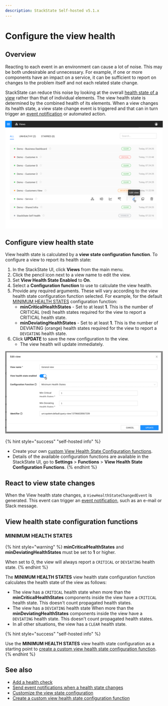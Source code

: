 ```yaml
---
description: StackState Self-hosted v5.1.x 
---
```


# Configure the view health

## Overview

Reacting to each event in an environment can cause a lot of noise. This may be both undesirable and unnecessary. For example, if one or more components have an impact on a service, it can be sufficient to report on changes to the problem itself and not each related state change.

StackState can reduce this noise by looking at the overall [health state of a view](/use/concepts/health-state.md#view-health-state) rather than that of individual elements. The view health state is determined by the combined health of its elements. When a view changes its health state, a view state change event is triggered and that can in turn trigger an [event notification](/use/events/event-notifications.md) or automated action.

![Views list with view health state](../../../.gitbook/assets/v51_views_list.png)

## Configure view health state

View health state is calculated by a **view state configuration function**. To configure a view to report its health state:

1. In the StackState UI, click **Views** from the main menu.
2. Click the pencil icon next to a view name to edit the view.
3. Set **View Health State Enabled** to **On**.
4. Select a **Configuration function** to use to calculate the view health.
5. Provide any required arguments. These will vary according to the view health state configuration function selected. For example, for the default [MINIMUM HEALTH STATES](configure-view-health.md#minimum-health-states) configuration function:
   * **minCriticalHealthStates** - Set to at least **1**. This is the number of CRITICAL \(red\) health states required for the view to report a CRITICAL health state.
   * **minDeviatingHealthStates** - Set to at least **1**. This is the number of DEVIATING \(orange\) health states required for the view to report a `DEVIATING` health state.
6. Click **UPDATE** to save the new configuration to the view.
   * The view health will update immediately.

![Edit query view](../../../.gitbook/assets/v51_edit_query_view.png)

{% hint style="success" "self-hosted info" %}

* Create your own [custom View Health State Configuration functions](../../../develop/developer-guides/custom-functions/view-health-state-configuration-functions.md).
* Details of the available configuration functions are available in the StackState UI, go to **Settings** &gt; **Functions** &gt; **View Health State Configuration Functions**.
{% endhint %}

## React to view state changes

When the View health state changes, a `ViewHealthStateChangedEvent` is generated. This event can trigger an [event notification](../../events/event-notifications.md), such as an e-mail or Slack message.

## View health state configuration functions

### MINIMUM HEALTH STATES

{% hint style="warning" %}
**minCriticalHealthStates** and **minDeviatingHealthStates** must be set to **1** or higher.

When set to 0, the view will always report a `CRITICAL` or `DEVIATING` health state.
{% endhint %}

The **MINIMUM HEALTH STATES** view health state configuration function calculates the health state of the view as follows:

* The view has a `CRITICAL` health state when more than the **minCriticalHealthStates** components inside the view have a `CRITICAL` health state. This doesn't count propagated health states.
* The view has a `DEVIATING` health state When more than the **minDeviatingHealthStates** components inside the view have a `DEVIATING` health state. This doesn't count propagated health states.
* In all other situations, the view has a `CLEAR` health state.

{% hint style="success" "self-hosted info" %}

Use the **MINIMUM HEALTH STATES** view health state configuration as a starting point to [create a custom view health state configuration function](../../../develop/developer-guides/custom-functions/view-health-state-configuration-functions.md#create-a-custom-view-health-state-configuration-function).
{% endhint %}

## See also

* [Add a health check](../../checks-and-monitors/add-a-health-check.md)
* [Send event notifications when a health state changes](/use/events/manage-event-handlers.md)
* [Customize the view state configuration](../../../develop/developer-guides/custom-functions/view-health-state-configuration-functions.md "StackState Self-Hosted only")
* [Create a custom view health state configuration function](../../../develop/developer-guides/custom-functions/view-health-state-configuration-functions.md#create-a-custom-view-health-state-configuration-function "StackState Self-Hosted only")
